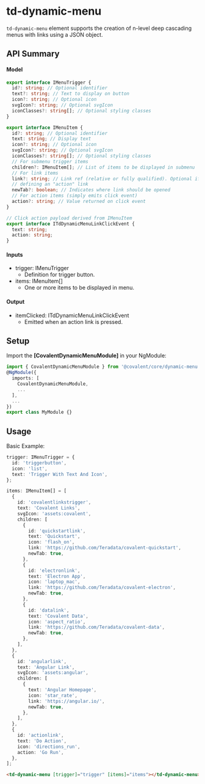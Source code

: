 # td-dynamic-menu

`td-dynamic-menu` element supports the creation of n-level deep cascading menus with links using a JSON object.

## API Summary

#### Model

```typescript
export interface IMenuTrigger {
  id?: string; // Optional identifier
  text?: string; // Text to display on button
  icon?: string; // Optional icon
  svgIcon?: string; // Optional svgIcon
  iconClasses?: string[]; // Optional styling classes
}

export interface IMenuItem {
  id?: string; // Optional identifier
  text: string; // Display text
  icon?: string; // Optional icon
  svgIcon?: string; // Optional svgIcon
  iconClasses?: string[]; // Optional styling classes
  // For submenu trigger items
  children?: IMenuItem[]; // List of items to be displayed in submenu
  // For link items
  link?: string; // Link ref (relative or fully qualified). Optional if
  // defining an "action" link
  newTab?: boolean; // Indicates where link should be opened
  // For action items (simply emits click event)
  action?: string; // Value returned on click event
}

// Click action payload derived from IMenuItem
export interface ITdDynamicMenuLinkClickEvent {
  text: string;
  action: string;
}
```

#### Inputs

+ trigger: IMenuTrigger
  + Definition for trigger button.
+ items: IMenuItem[]
  + One or more items to be displayed in menu.

#### Output

+ itemClicked: ITdDynamicMenuLinkClickEvent
  + Emitted when an action link is pressed.

## Setup

Import the **[CovalentDynamicMenuModule]** in your NgModule:

```typescript
import { CovalentDynamicMenuModule } from '@covalent/core/dynamic-menu';
@NgModule({
  imports: [
    CovalentDynamicMenuModule,
    ...
  ],
  ...
})
export class MyModule {}
```

## Usage

Basic Example:

```typescript
trigger: IMenuTrigger = {
  id: 'triggerbutton',
  icon: 'list',
  text: 'Trigger With Text And Icon',
};

items: IMenuItem[] = [
  {
    id: 'covalentlinkstrigger',
    text: 'Covalent Links',
    svgIcon: 'assets:covalent',
    children: [
      {
        id: 'quickstartlink',
        text: 'Quickstart',
        icon: 'flash_on',
        link: 'https://github.com/Teradata/covalent-quickstart',
        newTab: true,
      },
      {
        id: 'electronlink',
        text: 'Electron App',
        icon: 'laptop_mac',
        link: 'https://github.com/Teradata/covalent-electron',
        newTab: true,
      },
      {
        id: 'datalink',
        text: 'Covalent Data',
        icon: 'aspect_ratio',
        link: 'https://github.com/Teradata/covalent-data',
        newTab: true,
      },
    ],
  },
  {
    id: 'angularlink',
    text: 'Angular Link',
    svgIcon: 'assets:angular',
    children: [
      {
        text: 'Angular Homepage',
        icon: 'star_rate',
        link: 'https://angular.io/',
        newTab: true,
      },
    ],
  },
  {
    id: 'actionlink',
    text: 'Do Action',
    icon: 'directions_run',
    action: 'Go Run',
  },
];
```

```html
<td-dynamic-menu [trigger]="trigger" [items]="items"></td-dynamic-menu>
```
